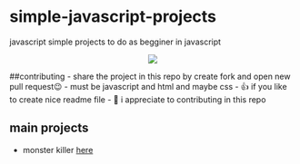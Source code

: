 # simple-javascript-projects

javascript simple projects to do as begginer in javascript 

<p align="center">
  <img src="https://user-images.githubusercontent.com/75932477/124375572-fd307480-dcb3-11eb-91b6-1deae9b1c4fa.png" >
</p>
##contributing 
- share the project in this repo by create fork and open new pull request😉
- must be javascript and html and maybe css
- 👍 if you like to create nice readme file
- 🎁 i appreciate to contributing in this repo

## main projects
 - monster killer   [here](www.google.com)
